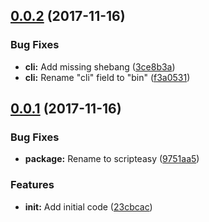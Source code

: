 <a name="0.0.2"></a>
## [0.0.2](https://github.com/Aldlevine/scripteasy/compare/v0.0.1...v0.0.2) (2017-11-16)


### Bug Fixes

* **cli:** Add missing shebang ([3ce8b3a](https://github.com/Aldlevine/scripteasy/commit/3ce8b3a))
* **cli:** Rename "cli" field to "bin" ([f3a0531](https://github.com/Aldlevine/scripteasy/commit/f3a0531))



<a name="0.0.1"></a>
## [0.0.1](https://github.com/Aldlevine/scripteasy/compare/23cbcac...v0.0.1) (2017-11-16)


### Bug Fixes

* **package:** Rename to scripteasy ([9751aa5](https://github.com/Aldlevine/scripteasy/commit/9751aa5))


### Features

* **init:** Add initial code ([23cbcac](https://github.com/Aldlevine/scripteasy/commit/23cbcac))



